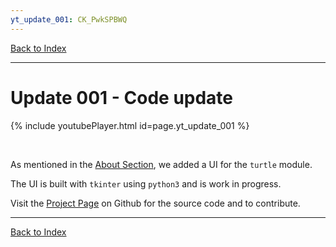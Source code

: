 ```yaml
---
yt_update_001: CK_PwkSPBWQ
---
```


[Back to Index](../)

---

# Update 001 - Code update

{% include youtubePlayer.html id=page.yt_update_001 %}

<br />

As mentioned in the [About Section](/about#visual-interactive-ui-for-exploring-turtle),
we added a UI for the `turtle` module.

The UI is built with `tkinter` using `python3` and is work in progress.

Visit the [Project Page][tourtheturtle-gh] on Github for the source code and to contribute.


[tourtheturtle-gh]: https://github.com/abdullah85/tourtheturtle

---

[Back to Index](../)
